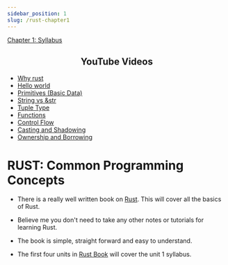 ```yaml
---
sidebar_position: 1
slug: /rust-chapter1
---
```


[Chapter 1: Syllabus](./rust-unit1)

<center><h2> YouTube Videos </h2></center>

- [Why rust](https://www.youtube.com/watch?v=2KTG3OQPPJ4&list=PLLqEtX6ql2EyPAZ1M2_C0GgVd4A-_L4_5&index=2)
- [Hello world](https://www.youtube.com/watch?v=DWcIZFGiKr0&list=PLLqEtX6ql2EyPAZ1M2_C0GgVd4A-_L4_5&index=4)
- [Primitives (Basic Data)](https://www.youtube.com/watch?v=1nCZOh83ins&list=PLLqEtX6ql2EyPAZ1M2_C0GgVd4A-_L4_5&index=5)
- [String vs &str](https://www.youtube.com/watch?v=ClPrjjHmo2Y&list=PLLqEtX6ql2EyPAZ1M2_C0GgVd4A-_L4_5&index=6)
- [Tuple Type](https://www.youtube.com/watch?v=afFehipXJFA&list=PLLqEtX6ql2EyPAZ1M2_C0GgVd4A-_L4_5&index=9)
- [Functions](https://www.youtube.com/watch?v=hEhnDRR4Ijs&list=PLLqEtX6ql2EyPAZ1M2_C0GgVd4A-_L4_5&index=7)
- [Control Flow](https://www.youtube.com/watch?v=Vz9_y7NjRlQ&list=PLLqEtX6ql2EyPAZ1M2_C0GgVd4A-_L4_5&index=8)
- [Casting and Shadowing](https://www.youtube.com/watch?v=LJ_tHdhkkng&list=PLLqEtX6ql2EyPAZ1M2_C0GgVd4A-_L4_5&index=15)
- [Ownership and Borrowing](https://www.youtube.com/watch?v=lQ7XF-6HYGc&list=PLLqEtX6ql2EyPAZ1M2_C0GgVd4A-_L4_5&index=13)

# RUST: Common Programming Concepts

- There is a really well written book on [Rust](https://doc.rust-lang.org/book/). This will cover all the basics of Rust.
- Believe me you don't need to take any other notes or tutorials for learning Rust.
- The book is simple, straight forward and easy to understand.

- The first four units in [Rust Book](https://doc.rust-lang.org/book/) will cover the unit 1 syllabus.
